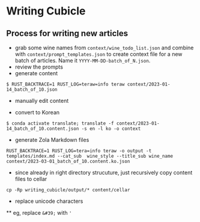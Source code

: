 # Writing Cubicle

## Process for writing new articles

* grab some wine names from `context/wine_todo_list.json` and combine with `context/prompt_templates.json` to create context file for a new batch of articles. Name it `YYYY-MM-DD-batch_of_N.json`.
* review the prompts
* generate content 

`$ RUST_BACKTRACE=1 RUST_LOG=teraw=info teraw context/2023-01-14_batch_of_10.json`

* manually edit content

* convert to Korean

`$ conda activate translate; translate -f context/2023-01-14_batch_of_10.content.json -s en -l ko -o context`

* generate Zola Markdown files

`RUST_BACKTRACE=1 RUST_LOG=tera=info teraw -o output -t templates/index.md --cat_sub  wine_style --title_sub wine_name context/2023-03-01_batch_of_10.content.ko.json 
`

* since already in right directory strucuture, just recursively copy content files to cellar

```
cp -Rp writing_cubicle/output/* content/cellar

```

* replace unicode characters

** eg, replace `&#39;` with `'`
